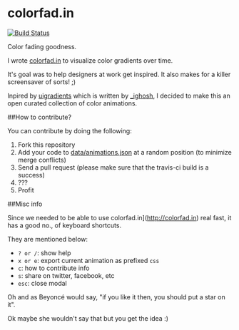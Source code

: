 colorfad.in
===========

[![Build Status](https://travis-ci.org/zeusdeux/colorfad.in.svg?branch=master)](https://travis-ci.org/zeusdeux/colorfad.in)

Color fading goodness.

I wrote [colorfad.in](http://colorfad.in) to visualize color gradients over time.

It's goal was to help designers at work get inspired. It also makes for a killer screensaver of sorts! ;)

Inpired by [uigradients](http://uigradients.com) which is written by [_ighosh](https://twitter.com/_ighosh), I decided to make this an open curated collection of color animations.

##How to contribute?

You can contribute by doing the following:

1. Fork this repository
2. Add your code to [data/animations.json](https://github.com/zeusdeux/colorfad.in/blob/master/data/animations.json) at a random position (to minimize merge conflicts)
3. Send a pull request (please make sure that the travis-ci build is a success)
4. ???
5. Profit

##Misc info

Since we needed to be able to use colorfad.in](http://colorfad.in) real fast, it has a good no., of keyboard shortcuts.

They are mentioned below:
- `? or /`: show help
- `x or e`: export current animation as prefixed `css`
- `c`: how to contribute info
- `s`: share on twitter, facebook, etc
- `esc`: close modal

Oh and as Beyoncé would say, "if you like it then, you should put a star on it".

Ok maybe she wouldn't say that but you get the idea :)


